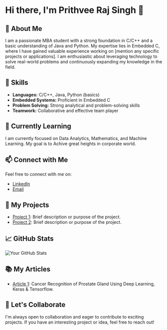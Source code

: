 # Hi there, I'm Prithvee Raj Singh 👋

## 🚀 About Me

I am a passionate MBA student with a strong foundation in C/C++ and a basic understanding of Java and Python. My expertise lies in Embedded C, where I have gained valuable experience working on [mention any specific projects or applications]. I am enthusiastic about leveraging technology to solve real-world problems and continuously expanding my knowledge in the field.

## 🔧 Skills

- **Languages:** C/C++, Java, Python (basics)
- **Embedded Systems:** Proficient in Embedded C
- **Problem Solving:** Strong analytical and problem-solving skills
- **Teamwork:** Collaborative and effective team player

## 🌱 Currently Learning

I am currently focused on Data Analytics, Mathematics, and Machine Learning. My goal is to Achive great heights in corporate world.

## 📫 Connect with Me

Feel free to connect with me on:

- [LinkedIn](www.linkedin.com/in/prithvee-raj)
- [Email](mailto:prithvee11901@gmail.com)

## 🚧 My Projects

- [Project 1](link-to-project1): Brief description or purpose of the project.
- [Project 2](link-to-project2): Brief description or purpose of the project.

## 📈 GitHub Stats

![Your GitHub Stats](https://github-readme-stats.vercel.app/api?username=pri-cd&show_icons=true&theme=radical)

## 📚 My Articles

- [Article 1](link-to-article1): Cancer Recognition of Prostate Gland Using Deep Learning, Keras & Tensorflow.

## 🤝 Let's Collaborate

I'm always open to collaboration and eager to contribute to exciting projects. If you have an interesting project or idea, feel free to reach out!

